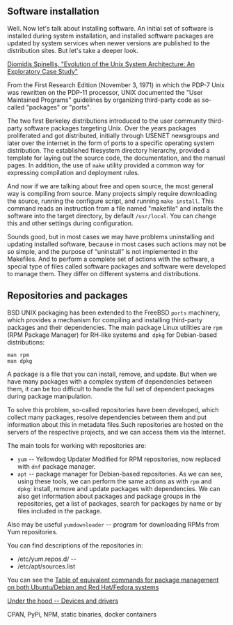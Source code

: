 ## Software installation

Well. Now let's talk about installing software. An initial set of software is installed during system installation, and installed software packages are updated by system services when newer versions are published to the distribution sites. But let's take a deeper look.

[Diomidis Spinellis, "Evolution of the Unix System Architecture: An Exploratory Case Study"](https://ieeexplore.ieee.org/iel7/32/4359463/08704965.pdf)

From the First Research Edition (November 3, 1971) in which the PDP-7 Unix was rewritten on the PDP-11 processor, UNIX documented the "User Maintained Programs" guidelines by organizing third-party code as so-called "packages" or "ports".

The two first Berkeley distributions introduced to the user community third-party software packages targeting Unix. Over the years packages proliferated and got distributed, initially through USENET newsgroups and later over the internet in the form of ports to a specific operating system distribution. The established filesystem directory hierarchy, provided a template for laying out the source code, the documentation, and the manual pages. In addition, the use of `make` utility provided a common way for expressing compilation and deployment rules. 

And now if we are talking about free and open source, the most general way is compiling from source. Many projects simply require downloading the source, running the configure script, and running `make install`. This command reads an instruction from a file named "makefile" and installs the software into the target directory, by default `/usr/local`. You can change this and other settings during configuration.

Sounds good, but in most cases we may have problems uninstalling and updating installed software, because in most cases such actions may not be so simple, and the purpose of “uninstall” is not implemented in the Makefiles. And to perform a complete set of actions with the software, a special type of files called software packages and software were developed to manage them. They differ on different systems and distributions.

## Repositories and packages

BSD UNIX packaging has been extended to the FreeBSD `ports` machinery, which provides a mechanism for compiling and installing third-party packages and their dependencies. The main package Linux utilities are `rpm` (RPM Package Manager) for RH-like systems and` dpkg` for Debian-based distributions:
```
man rpm
man dpkg
```
A package is a file that you can install, remove, and update. But when we have many packages with a complex system of dependencies between them, it can be too difficult to handle the full set of dependent packages during package manipulation.

To solve this problem, so-called repositories have been developed, which collect many packages, resolve dependencies between them and put information about this in metadata files.Such repositories are hosted on the servers of the respective projects, and we can access them via the Internet.

The main tools for working with repositories are:
* `yum` -- Yellowdog Updater Modified for RPM repositories, now replaced with `dnf` package manager.
* `apt` -- package manager for Debian-based repositories.
As we can see, using these tools, we can perform the same actions as with `rpm` and `dpkg`: install, remove and update packages with dependencies. We can also get information about packages and package groups in the repositories, get a list of packages, search for packages by name or by files included in the package.

Also may be useful `yumdownloader` -- program for downloading RPMs from Yum repositories.

You can find descriptions of the repositories in:
* /etc/yum.repos.d/ -- 
* /etc/apt/sources.list

You can see the [Table of equivalent commands for package management on both Ubuntu/Debian and Red Hat/Fedora systems](https://help.ubuntu.com/community/SwitchingToUbuntu/FromLinux/RedHatEnterpriseLinuxAndFedora)

[Under the hood -- Devices and drivers](../under_the_hood/11_devices_and_drivers.md)

CPAN, PyPi, NPM, static binaries, docker containers

